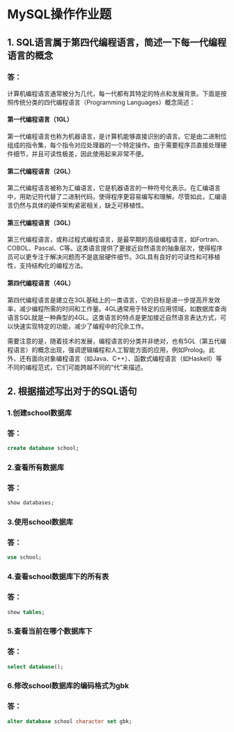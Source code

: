 <!--
 * @Description: 
 * @Author: FallCicada
 * @Date: 2024-10-28 19:40:43
 * @LastEditors: FallCicada
 * @LastEditTime: 2024-10-30 13:20:30
 * @: 無限進步
-->
# MySQL操作作业题

## 1. SQL语言属于第四代编程语言，简述一下每一代编程语言的概念

### 答：

计算机编程语言通常被分为几代，每一代都有其特定的特点和发展背景。下面是按照传统分类的四代编程语言（Programming Languages）概念简述：

#### 第一代编程语言（1GL）
第一代编程语言也称为机器语言，是计算机能够直接识别的语言。它是由二进制位组成的指令集，每个指令对应处理器的一个特定操作。由于需要程序员直接处理硬件细节，并且可读性极差，因此使用起来非常不便。

#### 第二代编程语言（2GL）
第二代编程语言被称为汇编语言，它是机器语言的一种符号化表示。在汇编语言中，用助记符代替了二进制代码，使得程序更容易编写和理解。尽管如此，汇编语言仍然与具体的硬件架构紧密相关，缺乏可移植性。

#### 第三代编程语言（3GL）
第三代编程语言，或称过程式编程语言，是最早期的高级编程语言，如Fortran、COBOL、Pascal、C等。这类语言提供了更接近自然语言的抽象层次，使得程序员可以更专注于解决问题而不是底层硬件细节。3GL具有良好的可读性和可移植性，支持结构化的编程方法。

#### 第四代编程语言（4GL）
第四代编程语言是建立在3GL基础上的一类语言，它的目标是进一步提高开发效率，减少编程所需的时间和工作量。4GL通常用于特定的应用领域，如数据库查询语言SQL就是一种典型的4GL。这类语言的特点是更加接近自然语言表达方式，可以快速实现特定的功能，减少了编程中的冗余工作。

需要注意的是，随着技术的发展，编程语言的分类并非绝对，也有5GL（第五代编程语言）的概念出现，强调逻辑编程和人工智能方面的应用，例如Prolog。此外，还有面向对象编程语言（如Java、C++）、函数式编程语言（如Haskell）等不同的编程范式，它们可能跨越不同的“代”来描述。

## 2. 根据描述写出对于的SQL语句

### 1.创建school数据库

### 答：

```SQL
create database school;
```

### 2.查看所有数据库

### 答：
```SQL
show databases;
```

### 3.使用school数据库

### 答：

```SQL
use school;
```

### 4.查看school数据库下的所有表

### 答：
```SQL
show tables;
```

### 5.查看当前在哪个数据库下

### 答：

```SQL
select database();
```

### 6.修改school数据库的编码格式为gbk

### 答：

```SQL
alter database school character set gbk;
```
